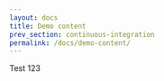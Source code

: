 ```yaml
---
layout: docs
title: Demo content
prev_section: continuous-integration
permalink: /docs/demo-content/
---
```


Test 123